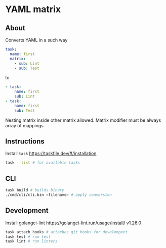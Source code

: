 # YAML matrix

## About

Converts YAML in a such way
```yaml
task:
  name: first
  matrix:
    - sub: Lint
    - sub: Test
```
to 
```yaml
- task:
    name: first
    sub: Lint
- task:
    name: first
    sub: Test
   ```
Nesting matrix inside other matrix allowed. Matrix modifier must be always array of mappings.

## Instructions

Install `task` https://taskfile.dev/#/installation

```sh
task --list # for available tasks
```

## CLI

```sh
task build # builds binary
./cmd/cli/cli.bin <filename> # apply conversion
```

## Development 

Install golangci-lint https://golangci-lint.run/usage/install/ v1.26.0

```sh
task attach_hooks # attaches git hooks for develompent
task test # run test
task lint # run linters
```